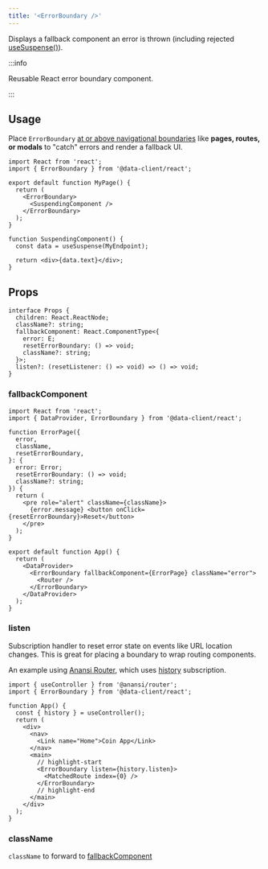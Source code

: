 ```yaml
---
title: '<ErrorBoundary />'
---
```


Displays a fallback component an error is thrown (including rejected [useSuspense()](./useSuspense.md)).

:::info

Reusable React error boundary component.

:::

## Usage

Place `ErrorBoundary` [at or above navigational boundaries](../getting-started/data-dependency.md#boundaries) like **pages, routes, or modals** to "catch" errors and render a fallback UI.

```tsx
import React from 'react';
import { ErrorBoundary } from '@data-client/react';

export default function MyPage() {
  return (
    <ErrorBoundary>
      <SuspendingComponent />
    </ErrorBoundary>
  );
}

function SuspendingComponent() {
  const data = useSuspense(MyEndpoint);

  return <div>{data.text}</div>;
}
```

## Props

```tsx
interface Props {
  children: React.ReactNode;
  className?: string;
  fallbackComponent: React.ComponentType<{
    error: E;
    resetErrorBoundary: () => void;
    className?: string;
  }>;
  listen?: (resetListener: () => void) => () => void;
}
```

### fallbackComponent

```tsx
import React from 'react';
import { DataProvider, ErrorBoundary } from '@data-client/react';

function ErrorPage({
  error,
  className,
  resetErrorBoundary,
}: {
  error: Error;
  resetErrorBoundary: () => void;
  className?: string;
}) {
  return (
    <pre role="alert" className={className}>
      {error.message} <button onClick={resetErrorBoundary}>Reset</button>
    </pre>
  );
}

export default function App() {
  return (
    <DataProvider>
      <ErrorBoundary fallbackComponent={ErrorPage} className="error">
        <Router />
      </ErrorBoundary>
    </DataProvider>
  );
}
```

### listen

Subscription handler to reset error state on events like URL location changes. This is great
for placing a boundary to wrap routing components.

An example using [Anansi Router](https://www.npmjs.com/package/@anansi/router), which uses
[history](https://www.npmjs.com/package/history) subscription.

```tsx
import { useController } from '@anansi/router';
import { ErrorBoundary } from '@data-client/react';

function App() {
  const { history } = useController();
  return (
    <div>
      <nav>
        <Link name="Home">Coin App</Link>
      </nav>
      <main>
        // highlight-start
        <ErrorBoundary listen={history.listen}>
          <MatchedRoute index={0} />
        </ErrorBoundary>
        // highlight-end
      </main>
    </div>
  );
}
```

### className

`className` to forward to [fallbackComponent](#fallbackcomponent)
